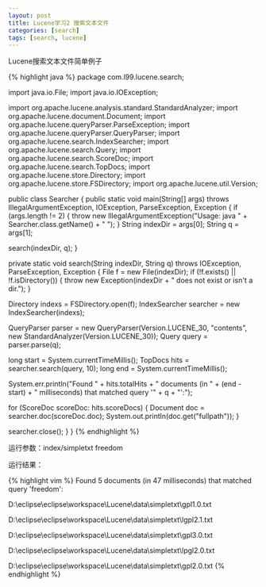 ```yaml
---
layout: post
title: Lucene学习2 搜索文本文件
categories: [search]
tags: [search, lucene]
---
```


Lucene搜索文本文件简单例子

{% highlight java %}
package com.l99.lucene.search;

import java.io.File;
import java.io.IOException;

import org.apache.lucene.analysis.standard.StandardAnalyzer;
import org.apache.lucene.document.Document;
import org.apache.lucene.queryParser.ParseException;
import org.apache.lucene.queryParser.QueryParser;
import org.apache.lucene.search.IndexSearcher;
import org.apache.lucene.search.Query;
import org.apache.lucene.search.ScoreDoc;
import org.apache.lucene.search.TopDocs;
import org.apache.lucene.store.Directory;
import org.apache.lucene.store.FSDirectory;
import org.apache.lucene.util.Version;

public class Searcher {
public static void main(String[] args) throws IllegalArgumentException,
IOException, ParseException, Exception {
if (args.length != 2) {
throw new IllegalArgumentException("Usage: java " +
Searcher.class.getName() + " <index dir> <query>");
}
String indexDir = args[0];
String q = args[1];

search(indexDir, q);
}

private static void search(String indexDir, String q)
throws IOException, ParseException, Exception {
File f = new File(indexDir);
if (!f.exists() || !f.isDirectory()) {
throw new Exception(indexDir + " does not exist or isn't a dir.");
}

Directory indexs = FSDirectory.open(f);
IndexSearcher searcher = new IndexSearcher(indexs);

QueryParser parser = new QueryParser(Version.LUCENE_30, "contents",
new StandardAnalyzer(Version.LUCENE_30));
Query query = parser.parse(q);

long start = System.currentTimeMillis();
TopDocs hits = searcher.search(query, 10);
long end = System.currentTimeMillis();

System.err.println("Found " + hits.totalHits +
" documents (in " + (end - start) +
" milliseconds) that matched query '" + q + "':");

for (ScoreDoc scoreDoc: hits.scoreDocs) {
Document doc = searcher.doc(scoreDoc.doc);
System.out.println(doc.get("fullpath"));
}

searcher.close();
}
}
{% endhighlight %}

运行参数：index/simpletxt freedom

运行结果：

{% highlight vim %}
Found 5 documents (in 47 milliseconds) that matched query 'freedom':

D:\eclipse\eclipse\workspace\Lucene\data\simpletxt\gpl1.0.txt

D:\eclipse\eclipse\workspace\Lucene\data\simpletxt\lgpl2.1.txt

D:\eclipse\eclipse\workspace\Lucene\data\simpletxt\gpl3.0.txt

D:\eclipse\eclipse\workspace\Lucene\data\simpletxt\lpgl2.0.txt

D:\eclipse\eclipse\workspace\Lucene\data\simpletxt\gpl2.0.txt
{% endhighlight %}

